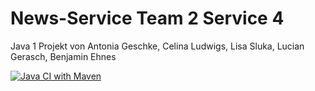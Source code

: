 # News-Service Team 2 Service 4
Java 1 Projekt von Antonia Geschke, Celina Ludwigs, Lisa Sluka, Lucian Gerasch, Benjamin Ehnes

[![Java CI with Maven](https://github.com/fh-erfurt/WS2021_Java_Team_2_Service_4_News/actions/workflows/maven.yml/badge.svg)](https://github.com/fh-erfurt/WS2021_Java_Team_2_Service_4_News/actions/workflows/maven.yml)
